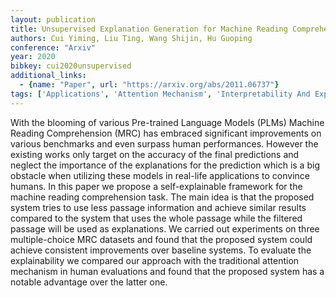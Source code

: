 ```yaml
---
layout: publication
title: Unsupervised Explanation Generation for Machine Reading Comprehension
authors: Cui Yiming, Liu Ting, Wang Shijin, Hu Guoping
conference: "Arxiv"
year: 2020
bibkey: cui2020unsupervised
additional_links:
  - {name: "Paper", url: "https://arxiv.org/abs/2011.06737"}
tags: ['Applications', 'Attention Mechanism', 'Interpretability And Explainability', 'Model Architecture', 'TACL', 'Tools', 'Transformer']
---
```

With the blooming of various Pre-trained Language Models (PLMs) Machine Reading Comprehension (MRC) has embraced significant improvements on various benchmarks and even surpass human performances. However the existing works only target on the accuracy of the final predictions and neglect the importance of the explanations for the prediction which is a big obstacle when utilizing these models in real-life applications to convince humans. In this paper we propose a self-explainable framework for the machine reading comprehension task. The main idea is that the proposed system tries to use less passage information and achieve similar results compared to the system that uses the whole passage while the filtered passage will be used as explanations. We carried out experiments on three multiple-choice MRC datasets and found that the proposed system could achieve consistent improvements over baseline systems. To evaluate the explainability we compared our approach with the traditional attention mechanism in human evaluations and found that the proposed system has a notable advantage over the latter one.
